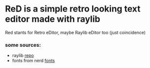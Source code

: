 # ReD is a simple retro looking text editor made with raylib

Red stants for Retro eDitor, maybe Raylib eDitor too (just coincidence)

### some sources: 

- raylib [repo](https://github.com/raysan5/raylib)
- fonts from nerd [fonts](https://www.nerdfonts.com/)

